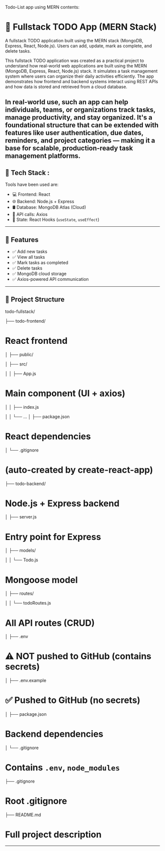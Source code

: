 Todo-List app using MERN contents:

# 📝 Fullstack TODO App (MERN Stack)

A fullstack TODO application built using the MERN stack (MongoDB, Express, React, Node.js). Users can add, update, mark as complete, and delete tasks.

This fullstack TODO application was created as a practical project to understand how real-world web applications are built using the MERN (MongoDB, Express, React, Node.js) stack. It simulates a task management system where users can organize their daily activities efficiently. The app demonstrates how frontend and backend systems interact using REST APIs and how data is stored and retrieved from a cloud database.

In real-world use, such an app can help individuals, teams, or organizations track tasks, manage productivity, and stay organized. It's a foundational structure that can be extended with features like user authentication, due dates, reminders, and project categories — making it a base for scalable, production-ready task management platforms.
---------------------------------------------------------------------------------------------------------------------------

## 🔧 Tech Stack :
Tools have been used are:

- 💻 Frontend: React
- 🌐 Backend: Node.js + Express
- 🛢️ Database: MongoDB Atlas (Cloud)
- 🔗 API calls: Axios
- 🧠 State: React Hooks (`useState`, `useEffect`)

----------------------------------------------------------------------------------------------------
## 🚀 Features

- ✅ Add new tasks
- ✅ View all tasks
- ✅ Mark tasks as completed
- ✅ Delete tasks
- ✅ MongoDB cloud storage
- ✅ Axios-powered API communication

-------------------------------------------------------------------------------------

## 📁 Project Structure

todo-fullstack/

├── todo-frontend/     
# React frontend
│   ├── public/

│   ├── src/

│   │   ├── App.js  
# Main component (UI + axios)
│   │   ├── index.js

│   │   └── ...
│   ├── package.json
# React dependencies

│   └── .gitignore        
# (auto-created by create-react-app)

├── todo-backend/  
# Node.js + Express backend
│   ├── server.js  
# Entry point for Express
│   ├── models/

│   │   └── Todo.js   
# Mongoose model
│   ├── routes/

│   │   └── todoRoutes.js   
# All API routes (CRUD)
│   ├── .env           
# ⚠️ NOT pushed to GitHub (contains secrets)
│   ├── .env.example  
# ✅ Pushed to GitHub (no secrets)
│   ├── package.json   
# Backend dependencies
│   └── .gitignore     
# Contains `.env`, `node_modules`

├── .gitignore      
# Root .gitignore
├── README.md       
# Full project description

----------------------------------------------------------------------------------------------

